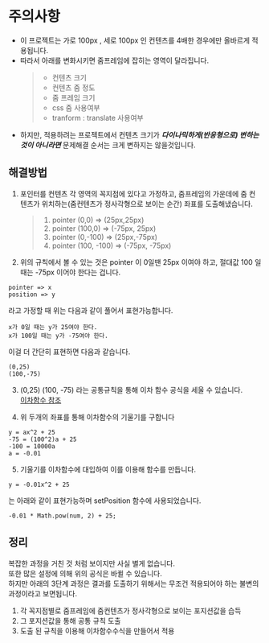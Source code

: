 # 주의사항

- 이 프로젝트는 가로 100px , 세로 100px 인 컨텐츠를 4배한 경우에만 올바르게 적용됩니다.
- 따라서 아래를 변화시키면 줌프레임에 잡히는 영역이 달라집니다.
  > - 컨텐츠 크기
  > - 컨텐츠 줌 정도
  > - 줌 프레임 크기
  > - css 줌 사용여부
  > - tranform : translate 사용여부
- 하지만, 적용하려는 프로젝트에서 컨텐츠 크기가 **_다이나믹하게(반응형으로) 변하는 것이 아니라면_** 문제해결 순서는 크게 변하지는 않을것입니다.

## 해결방법

1. 포인터를 컨텐츠 각 영역의 꼭지점에 있다고 가정하고, 줌프레임의 가운데에 줌 컨텐츠가 위치하는(줌컨텐츠가 정사각형으로 보이는 순간) 좌표를 도출해냈습니다.

   > 1. pointer (0,0) => (25px,25px)
   > 2. pointer (100,0) => (-75px, 25px)
   > 3. pointer (0,-100) => (25px,-75px)
   > 4. pointer (100, -100) => (-75px, -75px)

2. 위의 규칙에서 볼 수 있는 것은 pointer 이 0일땐 25px 이여야 하고, 절대값 100 일 때는 -75px 이어야 한다는 겁니다.

```
pointer => x
position => y
```

라고 가정할 때 위는 다음과 같이 풀어서 표현가능합니다.

```
x가 0일 때는 y가 25여야 한다.
x가 100일 때는 y가 -75여야 한다.
```

이걸 더 간단히 표현하면 다음과 같습니다.

```
(0,25)
(100,-75)
```

3. (0,25) (100, -75) 라는 공통규칙을 통해 이차 함수 공식을 세울 수 있습니다.  
   [이차함수 참조](https://m.blog.naver.com/PostView.nhn?blogId=niiceha3&logNo=220750069081&proxyReferer=https:%2F%2Fwww.google.com%2F)

4. 위 두개의 좌표를 통해 이차함수의 기울기를 구합니다

```
y = ax^2 + 25
-75 = (100^2)a + 25
-100 = 10000a
a = -0.01
```

5. 기울기를 이차함수에 대입하여 이를 이용해 함수를 만듭니다.

```
y = -0.01x^2 + 25

```

는 아래와 같이 표현가능하며 setPosition 함수에 사용되었습니다.

```
-0.01 * Math.pow(num, 2) + 25;
```

## 정리

복잡한 과정을 거친 것 처럼 보이지만 사실 별게 없습니다.  
또한 많은 설정에 의해 위의 공식은 바뀔 수 있습니다.  
하지만 아래의 3단계 과정은 결과를 도출하기 위해서는 무조건 적용되어야 하는 불변의 과정이라고 보면됩니다.

1. 각 꼭지점별로 줌프레임에 줌컨텐츠가 정사각형으로 보이는 포지션값을 습득
2. 그 포지션값을 통해 공통 규칙 도출
3. 도출 된 규칙을 이용해 이차함수수식을 만들어서 적용
